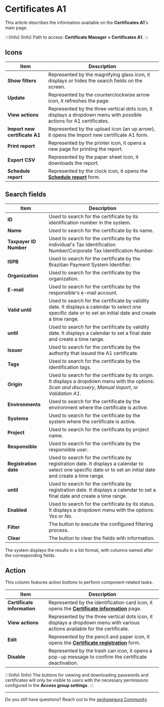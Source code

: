 # Certificates A1

This article describes the information available on the **Certificates A1**'s main page.

:::(Info) (Info)
Path to access: **Certificate Manager > Certificates A1.**
:::

## Icons

<!-- Fix link -->
| Item | Description |
| --- | --- |
| **Show filters** |Represented by the magnifying glass icon, it displays or hides the search fields on the screen.|
| **Update** |Represented by the counterclockwise arrow icon, it refreshes the page.|
| **View actions** |Represented by the three vertical dots icon, it displays a dropdown menu with possible actions for A1 certificates.|
| **Import new certificate A1** |Represented by the upload icon (an up arrow), it opens the Import new certificate A1 form.|
| **Print report** |Represented by the printer icon, it opens a new page for printing the report.|
| **Export CSV** |Represented by the paper sheet icon, it downloads the report.|
| **Schedule report** |Represented by the clock icon, it opens the **[Schedule report](/v3-33/docs/general-information-how-to-issue-download-and-schedule-device-reports)** form.|

## Search fields

| Item | Description |
| --- | --- |
| **ID** |Used to search for the certificate by its identification number in the system.|
| **Name** |Used to search for the certificate by its name.|
| **Taxpayer ID Number** |Used to search for the certificate by the individual's Tax Identification Number/Corporate Tax Identification Number.|
| **ISPB** |Used to search for the certificate by the Brazilian Payment System Identifier.|
| **Organization** |Used to search for the certificate by the organization.|
| **E-mail** |Used to search for the certificate by the responsible's e-mail account.|
| **Valid until** |Used to search for the certificate by validity date. It displays a calendar to select one specific date or to set an initial date and create a time range.|
| **until** |Used to search for the certificate by validity date. It displays a calendar to set a final date and create a time range.|
| **Issuer** |Used to search for the certificate by the authority that issued the A1 certificate.|
| **Tags** |Used to search for the certificate by the identification tags.|
| **Origin** |Used to search for the certificate by its origin. It displays a dropdown menu with the options: *Scan and discovery*, *Manual import*, or *Validation A1*.|
| **Environments** |Used to search for the certificate by the environment where the certificate is active.|
| **Systems** |Used to search for the certificate by the system where the certificate is active.|
| **Project** |Used to search for the certificate by project name.|
| **Responsible** |Used to search for the certificate by the responsible user.|
| **Registration date** |Used to search for the certificate by registration date. It displays a calendar to select one specific date or to set an initial date and create a time range.|
| **until** |Used to search for the certificate by registration date. It displays a calendar to set a final date and create a time range.|
| **Enabled** |Used to search for the certificate by its status. It displays a dropdown menu with the options: *Yes* or *No*. |
| **Filter** |The button to execute the configured filtering process.|
| **Clear** |The button to clear the fields with information.|

The system displays the results in a list format, with columns named after the corresponding fields.

## Action

This column features action buttons to perform component-related tasks.
<!-- Fix link -->
| Item | Description |
| --- | --- |
| **Certificate information**|Represented by the identification card icon, it opens the **[Certificate information](/v3-33/docs/certificate-manager-settings-how-to-download-certificate-key)** page.|
| **View actions** |Represented by the three vertical dots icon, it displays a dropdown menu with various actions available for the certificate.|
| **Edit** |Represented by the pencil and paper icon, it opens the **[Certificate registration](/v3-33/docs/certificate-manager-reference-certificate-form)** form.|
| **Disable** |Represented by the trash can icon, it opens a pop-up message to confirm the certificate deactivation.|

<!-- Fix callout -->
:::(Info) (Info)
The buttons for viewing and downloading passwords and certificates will only be visible to users with the necessary permissions configured in the **Access group settings**.
:::

---

Do you still have questions? Reach out to the [senhasegura Community](https://community.senhasegura.io/)
